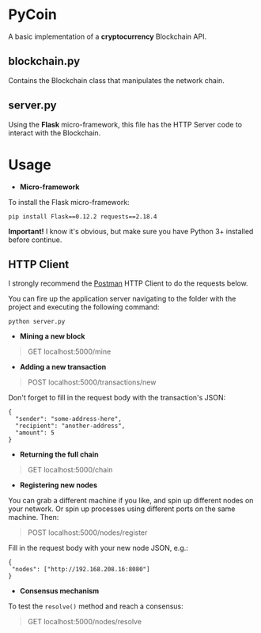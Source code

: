 # PyCoin
A basic implementation of a **cryptocurrency** Blockchain API.

## blockchain.py
Contains the Blockchain class that manipulates the network chain.

## server.py
Using the **Flask** micro-framework, this file has the HTTP Server code to interact with the Blockchain.

# Usage
- **Micro-framework**

To install the Flask micro-framework:
```
pip install Flask==0.12.2 requests==2.18.4
```

**Important!**
I know it's obvious, but make sure you have Python 3+ installed before continue.

## HTTP Client
I strongly recommend the [Postman](https://www.getpostman.com/) HTTP Client to do the requests below.

You can fire up the application server navigating to the folder with the project and executing the following command:
```
python server.py
```

- **Mining a new block**

> GET localhost:5000/mine

- **Adding a new transaction**

> POST localhost:5000/transactions/new

Don't forget to fill in the request body with the transaction's JSON:

```
{
  "sender": "some-address-here",
  "recipient": "another-address",
  "amount": 5
}
 ```
 
 - **Returning the full chain**
 
 > GET localhost:5000/chain
 
 - **Registering new nodes**
 
 You can grab a different machine if you like, and spin up different nodes on your network. 
 Or spin up processes using different ports on the same machine. Then:
 
 > POST localhost:5000/nodes/register
 
 Fill in the request body with your new node JSON, e.g.:
 
 ```
{
  "nodes": ["http://192.168.208.16:8080"]
}
```
 
 - **Consensus mechanism**
 
 To test the ```resolve()``` method and reach a consensus:
 
 > GET localhost:5000/nodes/resolve
